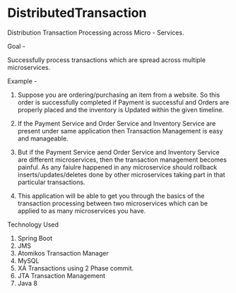 # DistributedTransaction
Distribution Transaction Processing across Micro - Services. 

Goal - 

Successfully process transactions which are spread across multiple microservices. 

Example - 

1. Suppose you are ordering/purchasing an item from a website. So this order is successfully completed if Payment is successful
  and Orders are properly placed and the inventory is Updated within the given timeline. 

2. If the Payment Service and Order Service and Inventory Service are present under same application then 
   Transaction Management is easy and manageable.

3. But if the Payment Service aend Order Service and Inventory Service are different microservices, then the transaction
    management becomes painful. As any faiulre happened in any microservice should rollback inserts/updates/deletes done 
    by other microservices taking part in that particular transactions.

4. This application will be able to get you through the basics of the transaction processing between two microservices which 
   can be applied to as many microservices you have. 

Technology Used 

1. Spring Boot
2. JMS
3. Atomikos Transaction Manager
4. MySQL
5. XA Transactions using 2 Phase commit. 
6. JTA Transaction Management
7. Java 8
